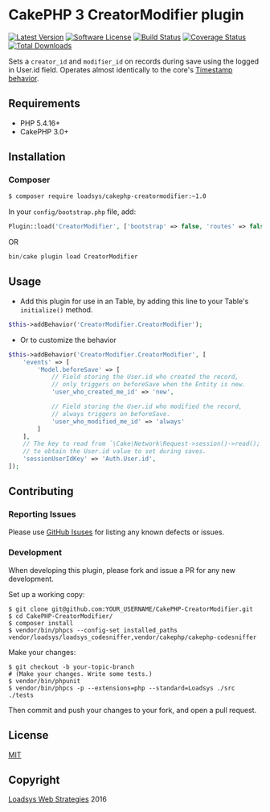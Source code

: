 # CakePHP 3 CreatorModifier plugin

[![Latest Version](https://img.shields.io/github/release/loadsys/CakePHP-CreatorModifier.svg?style=flat-square)](https://github.com/loadsys/CakePHP-CreatorModifier/releases)
[![Software License](https://img.shields.io/badge/license-MIT-brightgreen.svg?style=flat-square)](LICENSE.md)
[![Build Status](https://travis-ci.org/loadsys/CakePHP-CreatorModifier.svg?branch=master&style=flat-square)](https://travis-ci.org/loadsys/CakePHP-CreatorModifier)
[![Coverage Status](https://coveralls.io/repos/loadsys/CakePHP-CreatorModifier/badge.svg)](https://coveralls.io/r/loadsys/CakePHP-CreatorModifier)
[![Total Downloads](https://img.shields.io/packagist/dt/loadsys/cakephp-creatormodifier.svg?style=flat-square)](https://packagist.org/packages/loadsys/cakephp-creatormodifier)

Sets a `creator_id` and `modifier_id` on records during save using the logged in User.id field. Operates almost identically to the core's [Timestamp behavior](http://book.cakephp.org/3.0/en/orm/behaviors/timestamp.html).


## Requirements

* PHP 5.4.16+
* CakePHP 3.0+


## Installation

### Composer

````bash
$ composer require loadsys/cakephp-creatormodifier:~1.0
````

In your `config/bootstrap.php` file, add:

```php
Plugin::load('CreatorModifier', ['bootstrap' => false, 'routes' => false]);
```

OR

```php
bin/cake plugin load CreatorModifier
```

## Usage

* Add this plugin for use in an Table, by adding this line to your Table's `initialize()` method.

````php
$this->addBehavior('CreatorModifier.CreatorModifier');
````

* Or to customize the behavior

````php
$this->addBehavior('CreatorModifier.CreatorModifier', [
	'events' => [
		'Model.beforeSave' => [
			// Field storing the User.id who created the record,
			// only triggers on beforeSave when the Entity is new.
			'user_who_created_me_id' => 'new',

			// Field storing the User.id who modified the record,
			// always triggers on beforeSave.
			'user_who_modified_me_id' => 'always'
		]
	],
	// The key to read from `\Cake\Network\Request->session()->read();`
	// to obtain the User.id value to set during saves.
	'sessionUserIdKey' => 'Auth.User.id',
]);
````


## Contributing

### Reporting Issues

Please use [GitHub Isuses](https://github.com/loadsys/CakePHP-CreatorModifier/issues) for listing any known defects or issues.

### Development

When developing this plugin, please fork and issue a PR for any new development.

Set up a working copy:
```shell
$ git clone git@github.com:YOUR_USERNAME/CakePHP-CreatorModifier.git
$ cd CakePHP-CreatorModifier/
$ composer install
$ vendor/bin/phpcs --config-set installed_paths vendor/loadsys/loadsys_codesniffer,vendor/cakephp/cakephp-codesniffer
```

Make your changes:
```shell
$ git checkout -b your-topic-branch
# (Make your changes. Write some tests.)
$ vendor/bin/phpunit
$ vendor/bin/phpcs -p --extensions=php --standard=Loadsys ./src ./tests
```

Then commit and push your changes to your fork, and open a pull request.

## License

[MIT](https://github.com/loadsys/CakePHP-CreatorModifier/blob/master/LICENSE.md)


## Copyright

[Loadsys Web Strategies](http://www.loadsys.com) 2016
